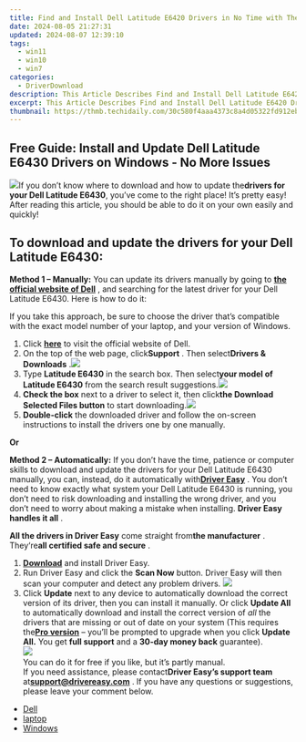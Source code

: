 ```yaml
---
title: Find and Install Dell Latitude E6420 Drivers in No Time with These Tricks
date: 2024-08-05 21:27:31
updated: 2024-08-07 12:39:10
tags:
  - win11
  - win10
  - win7
categories:
  - DriverDownload
description: This Article Describes Find and Install Dell Latitude E6420 Drivers in No Time with These Tricks
excerpt: This Article Describes Find and Install Dell Latitude E6420 Drivers in No Time with These Tricks
thumbnail: https://thmb.techidaily.com/30c580f4aaa4373c8a4d05322fd912eb007bcd184d7b7f33639176575d3c4909.jpg
---
```


## Free Guide: Install and Update Dell Latitude E6430 Drivers on Windows - No More Issues

![](https://images.drivereasy.com/wp-content/uploads/2018/12/snap000176-300x234.png)If you don’t know where to download and how to update the**drivers for your Dell Latitude E6430**, you’ve come to the right place! It’s pretty easy! After reading this article, you should be able to do it on your own easily and quickly!

## **To download and update the drivers for your Dell Latitude E6430:**

**Method 1 – Manually:**  You can update its drivers manually by going to **[the official website of Dell](https://shop-links.co/link/?exclusive=1&publisher_slug=itechdaily19598&url=https%3A%2F%2Fwww.dell.com%2Fen-us)**  , and searching for the latest driver for your Dell Latitude E6430\. Here is how to do it:

 If you take this approach, be sure to choose the driver that’s compatible with the exact model number of your laptop, and your version of Windows.

1. Click **[here](https://shop-links.co/link/?exclusive=1&publisher_slug=itechdaily19598&url=https%3A%2F%2Fwww.dell.com%2Fen-us)**  to visit the official website of Dell.
2. On the top of the web page, click**Support** . Then select**Drivers & Downloads** .![](https://images.drivereasy.com/wp-content/uploads/2018/12/snap000178.png)
3. Type **Latitude E6430** in the search box. Then select**your model of Latitude E6430**  from the search result suggestions.![](https://images.drivereasy.com/wp-content/uploads/2018/12/snap000180.png)
4. **Check the box** next to a driver to select it, then click**the Download Selected Files button** to start downloading.![](https://images.drivereasy.com/wp-content/uploads/2018/12/snap000183.png)
5. **Double-click** the downloaded driver and follow the on-screen instructions to install the drivers one by one manually.

**Or**

**Method 2 – Automatically:**   If you don’t have the time, patience or computer skills to download and update the drivers for your Dell Latitude E6430 manually, you can, instead, do it automatically with[**Driver Easy**](https://tools.techidaily.com/drivereasy/download/) .  You don’t need to know exactly what system your Dell Latitude E6430 is running, you don’t need to risk downloading and installing the wrong driver, and you don’t need to worry about making a mistake when installing. **Driver Easy handles it all** .

**All the drivers in Driver Easy** come straight from**the manufacturer** . They‘re**all certified safe and secure** .

1. **[Download](https://tools.techidaily.com/drivereasy/download/)**  and install Driver Easy.
2. Run Driver Easy and click the **Scan Now**  button. Driver Easy will then scan your computer and detect any problem drivers. ![](https://images.drivereasy.com/wp-content/uploads/2018/12/Snap756.png)
3. Click **Update**  next to any device to automatically download the correct version of its driver, then you can install it manually. Or click **Update All**  to automatically download and install the correct version of _all_  the drivers that are missing or out of date on your system (This requires the[**Pro version**](https://tools.techidaily.com/drivereasy/download/)  – you’ll be prompted to upgrade when you click **Update All.** You get **full support**  and a **30-day money back**  guarantee).  
![](https://images.drivereasy.com/wp-content/uploads/2018/12/Snap757.png)  
 You can do it for free if you like, but it’s partly manual.  
 If you need assistance, please contact**Driver Easy’s support team** at[**support@drivereasy.com**](https://tools.techidaily.com/drivereasy/download/) .
 If you have any questions or suggestions, please leave your comment below.

* [Dell](https://tools.techidaily.com/drivereasy/download/)
* [laptop](https://tools.techidaily.com/drivereasy/download/)
* [Windows](https://tools.techidaily.com/drivereasy/download/)

<ins class="adsbygoogle"
     style="display:block"
     data-ad-format="autorelaxed"
     data-ad-client="ca-pub-7571918770474297"
     data-ad-slot="1223367746"></ins>



<ins class="adsbygoogle"
     style="display:block"
     data-ad-client="ca-pub-7571918770474297"
     data-ad-slot="8358498916"
     data-ad-format="auto"
     data-full-width-responsive="true"></ins>
